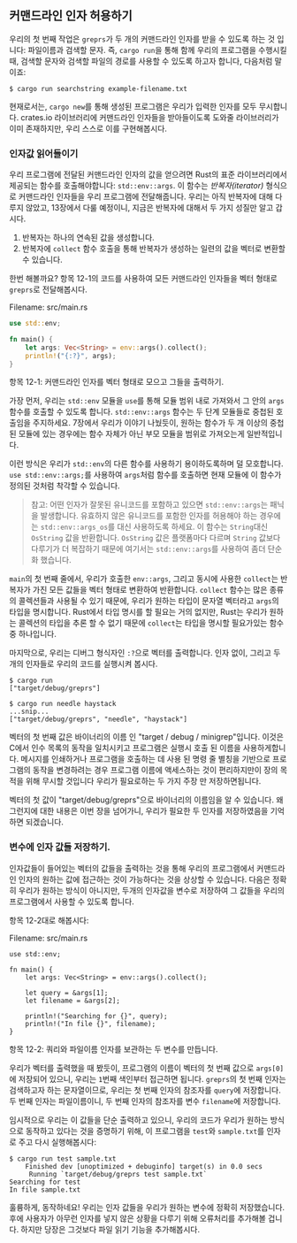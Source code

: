 ## 커맨드라인 인자 허용하기

우리의 첫 번째 작업은 `greprs`가 두 개의 커맨드라인 인자를 받을 수 있도록 하는 것 입니다: 파일이름과 검색할 문자.
즉, `cargo run`을 통해 함께 우리의 프로그램을 수행시킬 때, 검색할 문자와 검색할 파일의 경로를 사용할 수 있도록
하고자 합니다, 다음처럼 말이죠:
 

```text
$ cargo run searchstring example-filename.txt
```

현재로서는, `cargo new`를 통해 생성된 프로그램은 우리가 입력한 인자를 모두 무시합니다. crates.io 라이브러리에
커맨드라인 인자들을 받아들이도록 도와줄 라이브러리가 이미 존재하지만, 우리 스스로 이를 구현해봅시다. 

### 인자값 읽어들이기 

우리 프로그램에 전달된 커맨드라인 인자의 값을 얻으려면 Rust의 표준 라이브러리에서 제공되는 함수를 호출해야합니다:
`std::env::args`. 이 함수는 *반복자(iterator)* 형식으로 커맨드라인 인자들을 우리 프로그램에 전달해줍니다.
우리는 아직 반복자에 대해 다루지 않았고, 13장에서 다룰 예정이니, 지금은 반복자에 대해서 두 가지 성질만 알고 갑시다. 
 
1. 반복자는 하나의 연속된 값을 생성합니다. 
2. 반복자에 `collect` 함수 호출을 통해 반복자가 생성하는 일련의 값을 벡터로 변환할 수 있습니다.

한번 해볼까요? 항목 12-1의 코드를 사용하여 모든 커맨드라인 인자들을 벡터 형태로 `greprs`로 전달해봅시다.

<span class="filename">Filename: src/main.rs</span>

```rust
use std::env;

fn main() {
    let args: Vec<String> = env::args().collect();
    println!("{:?}", args);
}
```

항목 12-1: 커맨드라인 인자를 벡터 형태로 모으고 그들을 출력하기.

가장 먼저, 우리는 `std::env` 모듈을 `use`를 통해 모듈 범위 내로 가져와서 그 안의 `args` 함수를 호출할 수
있도록 합니다. `std::env::args` 함수는 두 단계 모듈들로 중첩된 호출임을 주지하세요. 7장에서 우리가 이야기
나눴듯이, 원하는 함수가 두 개 이상의 중첩된 모듈에 있는 경우에는 함수 자체가 아닌 부모 모듈을 범위로 가져오는게
일반적입니다. 
 

이런 방식은 우리가 `std::env`의 다른 함수를 사용하기 용이하도록하며 덜 모호합니다. `use std::env::args;`를
사용하여 `args`처럼 함수를 호출하면 현재 모듈에 이 함수가 정의된 것처럼 착각할 수 있습니다. 

> 참고: 어떤 인자가 잘못된 유니코드를 포함하고 있으면 `std::env::args`는 패닉을 발생합니다. 유효하지 않은
> 유니코드를 포함한 인자를 허용해야 하는 경우에는 `std::env::args_os`를 대신 사용하도록 하세요. 이 함수는
> `String`대신 `OsString` 값을 반환합니다. `OsString` 값은 플랫폼마다 다르며 `String` 값보다 다루기가
> 더 복잡하기 때문에 여기서는 `std::env::args`를 사용하여 좀더 단순화 했습니다.

`main`의 첫 번째 줄에서, 우리가 호출한 `env::args`, 그리고 동시에 사용한 `collect`는 반복자가 가진 모든
값들을 벡터 형태로 변환하여 반환합니다. `collect` 함수는 많은 종류의 콜렉션들과 사용될 수 있기 때문에, 우리가
원하는 타입이 문자열 벡터라고 `args`의 타입을 명시합니다. Rust에서 타입 명시를 할 필요는 거의 없지만, Rust는
우리가 원하는 콜렉션의 타입을 추론 할 수 없기 때문에 `collect`는 타입을 명시할 필요가있는 함수 중 하나입니다. 
 

마지막으로, 우리는 디버그 형식자인 `:?`으로 벡터를 출력합니다. 인자 없이, 그리고 두 개의 인자들로 우리의 코드를
실행시켜 봅시다. 

```text
$ cargo run
["target/debug/greprs"]

$ cargo run needle haystack
...snip...
["target/debug/greprs", "needle", "haystack"]
```

벡터의 첫 번째 값은 바이너리의 이름 인 "target / debug / minigrep"입니다. 이것은 C에서 인수 목록의 동작을
일치시키고 프로그램은 실행시 호출 된 이름을 사용하게합니다. 메시지를 인쇄하거나 프로그램을 호출하는 데 사용 된 명령 줄 별칭을 기반으로 프로그램의 동작을 변경하려는 경우 프로그램 이름에 액세스하는 것이 편리하지만이 장의 목적을 위해 무시할
것입니다 우리가 필요로하는 두 가지 주장 만 저장하면됩니다.
 

벡터의 첫 값이 "target/debug/greprs"으로 바이너리의 이름임을 알 수 있습니다. 왜 그런지에 대한 내용은 이번 장을
넘어가니, 우리가 필요한 두 인자를 저장하였음을 기억하면 되겠습니다.

### 변수에 인자 값들 저장하기.

인자값들이 들어있는 벡터의 값들을 출력하는 것을 통해 우리의 프로그램에서 커맨드라인 인자의 원하는 값에 접근하는 것이
가능하다는 것을 상상할 수 있습니다. 다음은 정확히 우리가 원하는 방식이 아니지만, 두개의 인자값을 변수로 저장하여 그
값들을 우리의 프로그램에서 사용할 수 있도록 합니다. 
 
항목 12-2대로 해봅시다:

<span class="filename">Filename: src/main.rs</span>

```rust,should_panic
use std::env;

fn main() {
    let args: Vec<String> = env::args().collect();

    let query = &args[1];
    let filename = &args[2];

    println!("Searching for {}", query);
    println!("In file {}", filename);
}
```

항목 12-2: 쿼리와 파일이름 인자를 보관하는 두 변수를 만듭니다. 

우리가 벡터를 출력했을 때 봤듯이, 프로그램의 이름이 벡터의 첫 번째 값으로 `args[0]`에 저장되어 있으니, 우리는
`1`번째 색인부터 접근하면 됩니다. `greprs`의 첫 번째 인자는 검색하고자 하는 문자열이므로, 우리는 첫 번째 인자의
참조자를 `query`에 저장합니다. 두 번째 인자는 파일이름이니, 두 번째 인자의 참조자를 변수 `filename`에 저장합니다. 
 

임시적으로 우리는 이 값들을 단순 출력하고 있으니, 우리의 코드가 우리가 원하는 방식으로 동작하고 있다는 것을 증명하기
위해, 이 프로그램을 `test`와 `sample.txt`를 인자로 주고 다시 실행해봅시다:

```text
$ cargo run test sample.txt
    Finished dev [unoptimized + debuginfo] target(s) in 0.0 secs
     Running `target/debug/greprs test sample.txt`
Searching for test
In file sample.txt
```

훌륭하게, 동작하네요! 우리는 인자 값들을 우리가 원하는 변수에 정확히 저장했습니다. 후에 사용자가 아무런 인자를 넣지 않은
상황을 다루기 위해 오류처리를 추가해볼 겁니다. 하지만 당장은 그것보다 파일 읽기 기능을 추가해봅시다.

<!-- 업데이트된 원본:
## Accepting Command Line Arguments

Let’s create a new project with, as always, `cargo new`. We’ll call our project
`minigrep` to distinguish it from the `grep` tool that you might already have
on your system.

```text
$ cargo new --bin minigrep
     Created binary (application) `minigrep` project
$ cd minigrep
```

The first task is to make `minigrep` accept its two command line arguments: the
filename and a string to search for. That is, we want to be able to run our
program with `cargo run`, a string to search for, and a path to a file to
search in, like so:

```text
$ cargo run searchstring example-filename.txt
```

Right now, the program generated by `cargo new` cannot process arguments we
give it. Some existing libraries on [Crates.io](https://crates.io/) can help
with writing a program that accepts command line arguments, but because you’re
just learning this concept, let’s implement this capability ourselves.

### Reading the Argument Values

To enable `minigrep` to read the values of command line arguments we pass to
it, we’ll need a function provided in Rust’s standard library, which is
`std::env::args`. This function returns an *iterator* of the command line
arguments that were given to `minigrep`. We haven’t discussed iterators yet
(we’ll cover them fully in Chapter 13), but for now, you only need to know two
details about iterators: iterators produce a series of values, and we can call
the `collect` method on an iterator to turn it into a collection, such as a
vector, containing all the elements the iterator produces.

Use the code in Listing 12-1 to allow your `minigrep` program to read any
command line arguments passed to it and then collect the values into a vector:

<span class="filename">Filename: src/main.rs</span>

```rust
use std::env;

fn main() {
    let args: Vec<String> = env::args().collect();
    println!("{:?}", args);
}
```

<span class="caption">Listing 12-1: Collecting the command line arguments into
a vector and printing them</span>

First, we bring the `std::env` module into scope with a `use` statement so we
can use its `args` function. Notice that the `std::env::args` function is
nested in two levels of modules. As we discussed in Chapter 7, in cases where
the desired function is nested in more than one module, it’s conventional to
bring the parent module into scope rather than the function. By doing so, we
can easily use other functions from `std::env`. It’s also less ambiguous than
adding `use std::env::args` and then calling the function with just `args`,
because `args` might easily be mistaken for a function that’s defined in the
current module.

> ### The `args` Function and Invalid Unicode
>
> Note that `std::env::args` will panic if any argument contains invalid
> Unicode. If your program needs to accept arguments containing invalid
> Unicode, use `std::env::args_os` instead. That function returns an iterator
> that produces `OsString` values instead of `String` values. We’ve chosen to
> use `std::env::args` here for simplicity, because `OsString` values differ
> per platform and are more complex to work with than `String` values.

On the first line of `main`, we call `env::args`, and we immediately use
`collect` to turn the iterator into a vector containing all the values produced
by the iterator. We can use the `collect` function to create many kinds of
collections, so we explicitly annotate the type of `args` to specify that we
want a vector of strings. Although we very rarely need to annotate types in
Rust, `collect` is one function you do often need to annotate because Rust
isn’t able to infer the kind of collection you want.

Finally, we print the vector using the debug formatter, `:?`. Let’s try running
the code first with no arguments and then with two arguments:

```text
$ cargo run
--snip--
["target/debug/minigrep"]

$ cargo run needle haystack
--snip--
["target/debug/minigrep", "needle", "haystack"]
```

Notice that the first value in the vector is `"target/debug/minigrep"`, which
is the name of our binary. This matches the behavior of the arguments list in
C, letting programs use the name by which they were invoked in their execution.
It’s often convenient to have access to the program name in case you want to
print it in messages or change behavior of the program based on what command
line alias was used to invoke the program. But for the purposes of this
chapter, we’ll ignore it and save only the two arguments we need.

### Saving the Argument Values in Variables

Printing the value of the vector of arguments illustrated that the program is
able to access the values specified as command line arguments. Now we need to
save the values of the two arguments in variables so we can use the values
throughout the rest of the program. We do that in Listing 12-2:

<span class="filename">Filename: src/main.rs</span>

```rust,should_panic
use std::env;

fn main() {
    let args: Vec<String> = env::args().collect();

    let query = &args[1];
    let filename = &args[2];

    println!("Searching for {}", query);
    println!("In file {}", filename);
}
```

<span class="caption">Listing 12-2: Creating variables to hold the query
argument and filename argument</span>

As we saw when we printed the vector, the program’s name takes up the first
value in the vector at `args[0]`, so we’re starting at index `1`. The first
argument `minigrep` takes is the string we’re searching for, so we put a
reference to the first argument in the variable `query`. The second argument
will be the filename, so we put a reference to the second argument in the
variable `filename`.

We temporarily print the values of these variables to prove that the code is
working as we intend. Let’s run this program again with the arguments `test`
and `sample.txt`:

```text
$ cargo run test sample.txt
   Compiling minigrep v0.1.0 (file:///projects/minigrep)
    Finished dev [unoptimized + debuginfo] target(s) in 0.0 secs
     Running `target/debug/minigrep test sample.txt`
Searching for test
In file sample.txt
```

Great, the program is working! The values of the arguments we need are being
saved into the right variables. Later we’ll add some error handling to deal
with certain potential erroneous situations, such as when the user provides no
arguments; for now, we’ll ignore that situation and work on adding file-reading
capabilities instead.
-->
